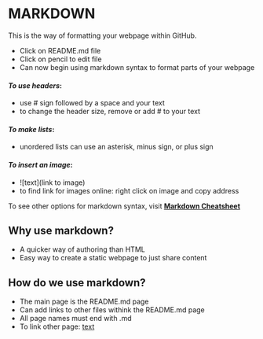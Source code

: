# **MARKDOWN**

This is the way of formatting your webpage within GitHub.

- Click on README.md file
- Click on pencil to edit file
- Can now begin using markdown syntax to format parts of your webpage

#### *To use headers*:
- use # sign followed by a space and your text
- to change the header size, remove or add # to your text

#### *To make lists*:
- unordered lists can use an asterisk, minus sign, or plus sign

#### *To insert an image*:
- ![text](link to image)
- to find link for images online: right click on image and copy address


To see other options for markdown syntax, visit **[Markdown Cheatsheet](https://docs.github.com/en/free-pro-team@latest/github/writing-on-github/basic-writing-and-formatting-syntax)**


## Why use markdown?

- A quicker way of authoring than HTML
- Easy way to create a static webpage to just share content

## How do we use markdown?

- The main page is the README.md page
- Can add links to other files withink the README.md page
- All page names must end with .md
- To link other page: [text](filename)

